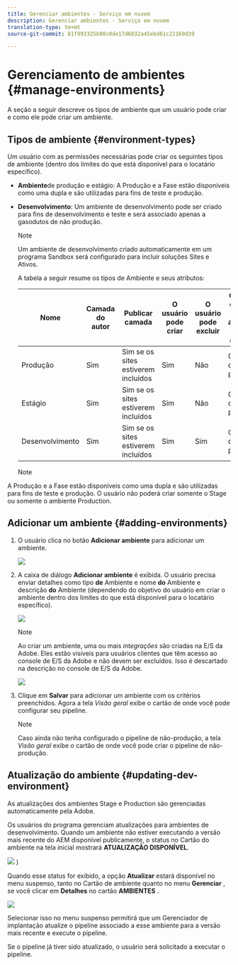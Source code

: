 ```yaml
---
title: Gerenciar ambientes - Serviço em nuvem
description: Gerenciar ambientes - Serviço em nuvem
translation-type: tm+mt
source-git-commit: 81f993325b80c0de17d6032a45ebd61c22169d39

---
```



# Gerenciamento de ambientes {#manage-environments}

A seção a seguir descreve os tipos de ambiente que um usuário pode criar e como ele pode criar um ambiente.

## Tipos de ambiente {#environment-types}

Um usuário com as permissões necessárias pode criar os seguintes tipos de ambiente (dentro dos limites do que está disponível para o locatário específico).

* **Ambiente**de produção e estágio:
A Produção e a Fase estão disponíveis como uma dupla e são utilizadas para fins de teste e produção.

* **Desenvolvimento**: Um ambiente de desenvolvimento pode ser criado para fins de desenvolvimento e teste e será associado apenas a gasodutos de não produção.

   >[!NOTE]
   >Um ambiente de desenvolvimento criado automaticamente em um programa Sandbox será configurado para incluir soluções Sites e Ativos.

   A tabela a seguir resume os tipos de Ambiente e seus atributos:

   | Nome | Camada do autor | Publicar camada | O usuário pode criar | O usuário pode excluir | Gasoduto que pode ser associado ao ambiente |
   |--- |--- |--- |--- |---|---|
   | Produção | Sim | Sim se os sites estiverem incluídos | Sim | Não | Gasoduto de produção |
   | Estágio | Sim | Sim se os sites estiverem incluídos | Sim | Não | Gasoduto de produção |
   | Desenvolvimento | Sim | Sim se os sites estiverem incluídos | Sim | Sim | Gasoduto de não produção |

   >[!NOTE]
   >
A Produção e a Fase estão disponíveis como uma dupla e são utilizadas para fins de teste e produção.  O usuário não poderá criar somente o Stage ou somente o ambiente Production.

## Adicionar um ambiente {#adding-environments}


1. O usuário clica no botão **Adicionar ambiente** para adicionar um ambiente.

   ![](assets/add-environment.png)

1. A caixa de diálogo **Adicionar ambiente** é exibida. O usuário precisa enviar detalhes como tipo **de** Ambiente e nome **do** Ambiente e descrição **do** Ambiente (dependendo do objetivo do usuário em criar o ambiente dentro dos limites do que está disponível para o locatário específico).

   ![](assets/add-environment2.png)

   >[!NOTE]
   >Ao criar um ambiente, uma ou mais *integrações* são criadas na E/S da Adobe. Eles estão visíveis para usuários clientes que têm acesso ao console de E/S da Adobe e não devem ser excluídos. Isso é descartado na descrição no console de E/S da Adobe.

   ![](assets/add-environment-image1.png)

1. Clique em **Salvar** para adicionar um ambiente com os critérios preenchidos.  Agora a tela *Visão geral* exibe o cartão de onde você pode configurar seu pipeline.

   >[!NOTE]
   >Caso ainda não tenha configurado o pipeline de não-produção, a tela *Visão geral* exibe o cartão de onde você pode criar o pipeline de não-produção.


## Atualização do ambiente {#updating-dev-environment}

As atualizações dos ambientes Stage e Production são gerenciadas automaticamente pela Adobe.

Os usuários do programa gerenciam atualizações para ambientes de desenvolvimento. Quando um ambiente não estiver executando a versão mais recente do AEM disponível publicamente, o status no Cartão do ambiente na tela inicial mostrará **ATUALIZAÇÃO DISPONÍVEL**.

![](assets/manage-environments2.png)
)

Quando esse status for exibido, a opção **Atualizar** estará disponível no menu suspenso, tanto no Cartão de ambiente quanto no menu **Gerenciar** , se você clicar em **Detalhes** no cartão **AMBIENTES** .

![](assets/add-environment4.png)

Selecionar isso no menu suspenso permitirá que um Gerenciador de implantação atualize o pipeline associado a esse ambiente para a versão mais recente e execute o pipeline.

Se o pipeline já tiver sido atualizado, o usuário será solicitado a executar o pipeline.
